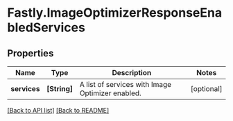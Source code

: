 # Fastly.ImageOptimizerResponseEnabledServices

## Properties

Name | Type | Description | Notes
------------ | ------------- | ------------- | -------------
**services** | **[String]** | A list of services with Image Optimizer enabled. | [optional] 


[[Back to API list]](../../README.md#endpoints) [[Back to README]](../../README.md)
